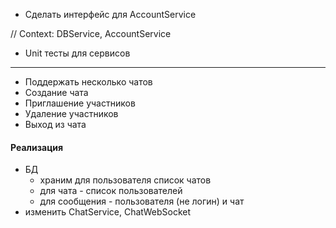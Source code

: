 * Сделать интерфейс для AccountService

// Context: DBService, AccountService
* Unit тесты для сервисов
---
* Поддержать несколько чатов
* Создание чата
* Приглашение участников
* Удаление участников
* Выход из чата

#### Реализация
* БД
     * храним для пользователя список чатов
     * для чата - список пользователей
     * для сообщения - пользователя (не логин) и чат
 * изменить ChatService, ChatWebSocket
